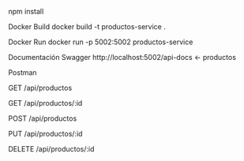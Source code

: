 npm install

Docker Build
docker build -t productos-service .     


Docker Run
docker run -p 5002:5002 productos-service

Documentación Swagger
http://localhost:5002/api-docs   ← productos

Postman

GET /api/productos

GET /api/productos/:id

POST /api/productos

PUT /api/productos/:id

DELETE /api/productos/:id